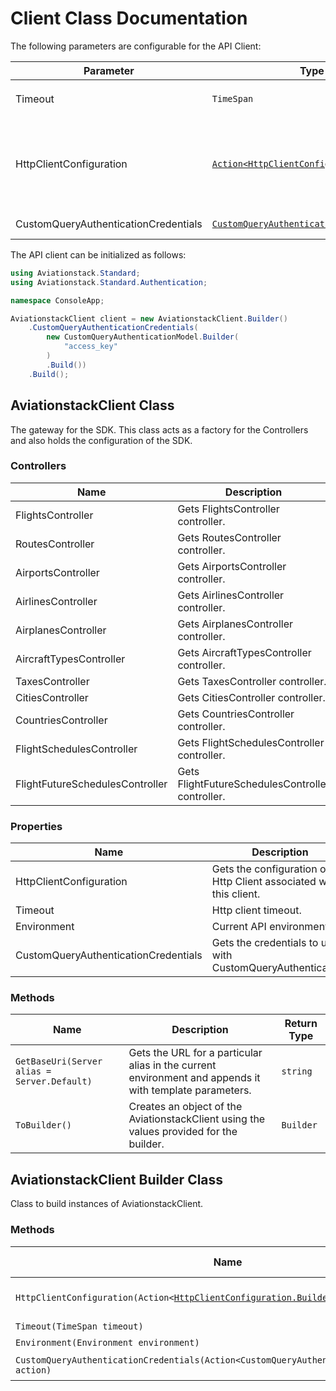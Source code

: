 
# Client Class Documentation

The following parameters are configurable for the API Client:

| Parameter | Type | Description |
|  --- | --- | --- |
| Timeout | `TimeSpan` | Http client timeout.<br>*Default*: `TimeSpan.FromSeconds(100)` |
| HttpClientConfiguration | [`Action<HttpClientConfiguration.Builder>`](../doc/http-client-configuration-builder.md) | Action delegate that configures the HTTP client by using the HttpClientConfiguration.Builder for customizing API call settings.<br>*Default*: `new HttpClient()` |
| CustomQueryAuthenticationCredentials | [`CustomQueryAuthenticationCredentials`](auth/custom-query-parameter.md) | The Credentials Setter for Custom Query Parameter |

The API client can be initialized as follows:

```csharp
using Aviationstack.Standard;
using Aviationstack.Standard.Authentication;

namespace ConsoleApp;

AviationstackClient client = new AviationstackClient.Builder()
    .CustomQueryAuthenticationCredentials(
        new CustomQueryAuthenticationModel.Builder(
            "access_key"
        )
        .Build())
    .Build();
```

## AviationstackClient Class

The gateway for the SDK. This class acts as a factory for the Controllers and also holds the configuration of the SDK.

### Controllers

| Name | Description |
|  --- | --- |
| FlightsController | Gets FlightsController controller. |
| RoutesController | Gets RoutesController controller. |
| AirportsController | Gets AirportsController controller. |
| AirlinesController | Gets AirlinesController controller. |
| AirplanesController | Gets AirplanesController controller. |
| AircraftTypesController | Gets AircraftTypesController controller. |
| TaxesController | Gets TaxesController controller. |
| CitiesController | Gets CitiesController controller. |
| CountriesController | Gets CountriesController controller. |
| FlightSchedulesController | Gets FlightSchedulesController controller. |
| FlightFutureSchedulesController | Gets FlightFutureSchedulesController controller. |

### Properties

| Name | Description | Type |
|  --- | --- | --- |
| HttpClientConfiguration | Gets the configuration of the Http Client associated with this client. | [`IHttpClientConfiguration`](../doc/http-client-configuration.md) |
| Timeout | Http client timeout. | `TimeSpan` |
| Environment | Current API environment. | `Environment` |
| CustomQueryAuthenticationCredentials | Gets the credentials to use with CustomQueryAuthentication. | [`ICustomQueryAuthenticationCredentials`](auth/custom-query-parameter.md) |

### Methods

| Name | Description | Return Type |
|  --- | --- | --- |
| `GetBaseUri(Server alias = Server.Default)` | Gets the URL for a particular alias in the current environment and appends it with template parameters. | `string` |
| `ToBuilder()` | Creates an object of the AviationstackClient using the values provided for the builder. | `Builder` |

## AviationstackClient Builder Class

Class to build instances of AviationstackClient.

### Methods

| Name | Description | Return Type |
|  --- | --- | --- |
| `HttpClientConfiguration(Action<`[`HttpClientConfiguration.Builder`](../doc/http-client-configuration-builder.md)`> action)` | Gets the configuration of the Http Client associated with this client. | `Builder` |
| `Timeout(TimeSpan timeout)` | Http client timeout. | `Builder` |
| `Environment(Environment environment)` | Current API environment. | `Builder` |
| `CustomQueryAuthenticationCredentials(Action<CustomQueryAuthenticationModel.Builder> action)` | Sets credentials for CustomQueryAuthentication. | `Builder` |

